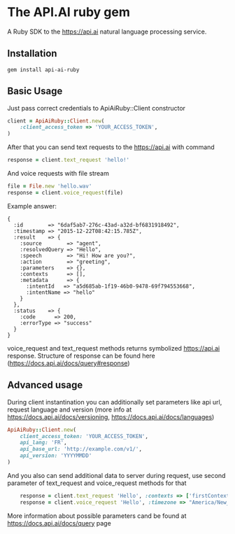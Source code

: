 # The API.AI ruby gem

A Ruby SDK to the https://api.ai natural language processing service.

## Installation
    gem install api-ai-ruby

## Basic Usage

Just pass correct credentials to ApiAiRuby::Client constructor

```ruby
client = ApiAiRuby::Client.new(
    :client_access_token => 'YOUR_ACCESS_TOKEN',
)
```
After that you can send text requests to the https://api.ai with command

```ruby
response = client.text_request 'hello!'
```

And voice requests with file stream

```ruby
file = File.new 'hello.wav'
response = client.voice_request(file)
```

Example answer:
```
{
  :id        => "6daf5ab7-276c-43ad-a32d-bf6831918492",
  :timestamp => "2015-12-22T08:42:15.785Z",
  :result    => {
    :source        => "agent",
    :resolvedQuery => "Hello",
    :speech        => "Hi! How are you?",
    :action        => "greeting",
    :parameters    => {},
    :contexts      => [],
    :metadata      => {
      :intentId   => "a5d685ab-1f19-46b0-9478-69f794553668",
      :intentName => "hello"
    }
  },
  :status    => {
    :code      => 200,
    :errorType => "success"
  }
}
```

voice_request and text_request methods returns symbolized https://api.ai response. Structure of response can be found here (https://docs.api.ai/docs/query#response)

## Advanced usage

During client instantination you can additionally set parameters like api url, request language and version (more info at https://docs.api.ai/docs/versioning, https://docs.api.ai/docs/languages)

```ruby
ApiAiRuby::Client.new(
    client_access_token: 'YOUR_ACCESS_TOKEN',
    api_lang: 'FR',
    api_base_url: 'http://example.com/v1/',
    api_version: 'YYYYMMDD'
)
```

And you also can send additional data to server during request, use second parameter of text_request and voice_request methods for that

```ruby
    response = client.text_request 'Hello', :contexts => ['firstContext'], :resetContexts => true
    response = client.voice_request 'Hello', :timezone => "America/New_York"
```
More information about possible parameters cand be found at https://docs.api.ai/docs/query page






